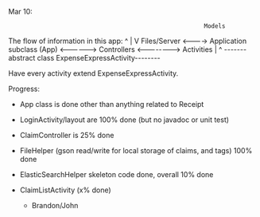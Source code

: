 Mar 10:

                                                           Models
The flow of information in this app:                         ^ 
                                                             |
                                                             V
Files/Server <----> Application subclass (App) <------> Controllers <--------> Activities
                              |                                                   ^
                               -------abstract class ExpenseExpressActivity--------


Have every activity extend ExpenseExpressActivity.


Progress:

- App class is done other than anything related to Receipt
 
- LoginActivity/layout are 100% done (but no javadoc or unit test)
 
- ClaimController is 25% done
 
- FileHelper (gson read/write for local storage of claims, and tags) 100% done

- ElasticSearchHelper skeleton code done, overall 10% done

- ClaimListActivity (x% done) 

     - Brandon/John
